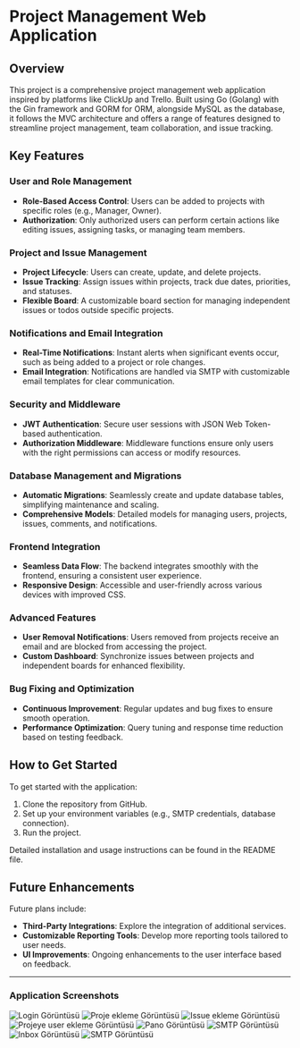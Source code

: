 # Project Management Web Application

## Overview

This project is a comprehensive project management web application inspired by platforms like ClickUp and Trello. Built using Go (Golang) with the Gin framework and GORM for ORM, alongside MySQL as the database, it follows the MVC architecture and offers a range of features designed to streamline project management, team collaboration, and issue tracking.

## Key Features

### User and Role Management
- **Role-Based Access Control**: Users can be added to projects with specific roles (e.g., Manager, Owner). 
- **Authorization**: Only authorized users can perform certain actions like editing issues, assigning tasks, or managing team members.

### Project and Issue Management
- **Project Lifecycle**: Users can create, update, and delete projects.
- **Issue Tracking**: Assign issues within projects, track due dates, priorities, and statuses.
- **Flexible Board**: A customizable board section for managing independent issues or todos outside specific projects.

### Notifications and Email Integration
- **Real-Time Notifications**: Instant alerts when significant events occur, such as being added to a project or role changes.
- **Email Integration**: Notifications are handled via SMTP with customizable email templates for clear communication.

### Security and Middleware
- **JWT Authentication**: Secure user sessions with JSON Web Token-based authentication.
- **Authorization Middleware**: Middleware functions ensure only users with the right permissions can access or modify resources.

### Database Management and Migrations
- **Automatic Migrations**: Seamlessly create and update database tables, simplifying maintenance and scaling.
- **Comprehensive Models**: Detailed models for managing users, projects, issues, comments, and notifications.

### Frontend Integration
- **Seamless Data Flow**: The backend integrates smoothly with the frontend, ensuring a consistent user experience.
- **Responsive Design**: Accessible and user-friendly across various devices with improved CSS.

### Advanced Features
- **User Removal Notifications**: Users removed from projects receive an email and are blocked from accessing the project.
- **Custom Dashboard**: Synchronize issues between projects and independent boards for enhanced flexibility.

### Bug Fixing and Optimization
- **Continuous Improvement**: Regular updates and bug fixes to ensure smooth operation.
- **Performance Optimization**: Query tuning and response time reduction based on testing feedback.

## How to Get Started

To get started with the application:
1. Clone the repository from GitHub.
2. Set up your environment variables (e.g., SMTP credentials, database connection).
3. Run the project.

Detailed installation and usage instructions can be found in the README file.

## Future Enhancements

Future plans include:
- **Third-Party Integrations**: Explore the integration of additional services.
- **Customizable Reporting Tools**: Develop more reporting tools tailored to user needs.
- **UI Improvements**: Ongoing enhancements to the user interface based on feedback.

---

### Application Screenshots

![Login Görüntüsü](tanıtım/login.png)
![Proje ekleme Görüntüsü](tanıtım/projeCreate.png)
![Issue ekleme Görüntüsü](tanıtım/issueAdd.png)
![Projeye user ekleme Görüntüsü](tanıtım/projectUser.png)
![Pano Görüntüsü](tanıtım/pano.png)
![SMTP Görüntüsü](tanıtım/mail.png)
![Inbox Görüntüsü](tanıtım/inbox.png)
![SMTP Görüntüsü](tanıtım/general.png)
